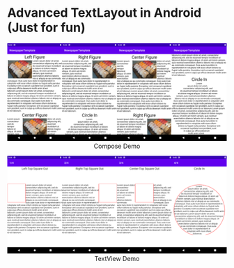 # Advanced TextLayout in Android (Just for fun)

<p align="center">
<img src="https://raw.githubusercontent.com/nonanona/2020July4th_demo/master/doc/compose_demo.png">
<br />
Compose Demo
</p>

<p align="center">
<img src="https://raw.githubusercontent.com/nonanona/2020July4th_demo/master/doc/textview_demo.png">
<br />
TextView Demo
</p>
